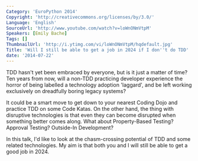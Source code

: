 ```yaml
---
Category: 'EuroPython 2014'
Copyright: 'http://creativecommons.org/licenses/by/3.0/'
Language: 'English'
SourceUrl: 'http://www.youtube.com/watch?v=loWnONmVtpM'
Speakers: [Emily Bache]
Tags: []
ThumbnailUrl: 'http://i.ytimg.com/vi/loWnONmVtpM/hqdefault.jpg'
Title: 'Will I still be able to get a job in 2024 if I don''t do TDD'
date: '2014-07-22'
---
```

TDD hasn't yet been embraced by everyone,
but is it just a matter of time? Ten years from now, will a non-TDD
practicing developer experience the horror of being labelled a
technology adoption 'laggard', and be left working exclusively on
dreadfully boring legacy systems?

It could be a smart move to get down to your nearest Coding Dojo and
practice TDD on some Code Katas. On the other hand, the thing with
disruptive technologies is that even they can become disrupted when
something better comes along. What about Property-Based Testing?
Approval Testing? Outside-In Development?

In this talk, I'd like to look at the chasm-crossing potential of TDD
and some related technologies. My aim is that both you and I will still
be able to get a good job in 2024.